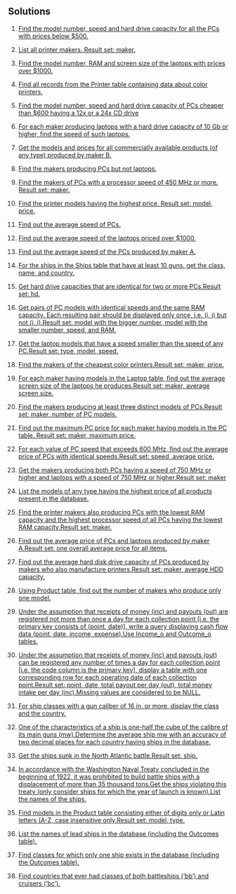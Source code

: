 
## Solutions

1. [Find the model number, speed and hard drive capacity for all the PCs with prices below $500.](./solutions/ex1.md)

2. [List all printer makers. Result set: maker.](./solutions/ex2.md)

3. [Find the model number, RAM and screen size of the laptops with prices over $1000.](./solutions/ex3.md)

4. [Find all records from the Printer table containing data about color printers.](./solutions/ex4.md)

5. [Find the model number, speed and hard drive capacity of PCs cheaper than $600 having a 12x or a 24x CD drive](./solutions/ex5.md)

6. [For each maker producing laptops with a hard drive capacity of 10 Gb or higher, find the speed of such laptops.](./solutions/ex6.md)

7. [Get the models and prices for all commercially available products (of any type) produced by maker B.](./solutions/ex7.md)

8. [Find the makers producing PCs but not laptops.](./solutions/ex8.md)

9. [Find the makers of PCs with a processor speed of 450 MHz or more. Result set: maker.](./solutions/ex9.md)

10. [Find the printer models having the highest price. Result set: model, price.](./solutions/ex10.md)

11. [Find out the average speed of PCs.](./solutions/ex11.md)

12. [Find out the average speed of the laptops priced over $1000.](./solutions/ex12.md)

13. [Find out the average speed of the PCs produced by maker A.](./solutions/ex13.md)

14. [For the ships in the Ships table that have at least 10 guns, get the class, name, and country.](./solutions/ex14.md)

15. [Get hard drive capacities that are identical for two or more PCs.Result set: hd.](./solutions/ex15.md)

16. [Get pairs of PC models with identical speeds and the same RAM capacity. Each resulting pair should be displayed only once, i.e. (i, j) but not (j, i).Result set: model with the bigger number, model with the smaller number, speed, and RAM.](./solutions/ex16.md)

17. [Get the laptop models that have a speed smaller than the speed of any PC.Result set: type, model, speed.](./solutions/ex17.md)

18. [Find the makers of the cheapest color printers.Result set: maker, price.](./solutions/ex18.md)

19. [For each maker having models in the Laptop table, find out the average screen size of the laptops he produces.Result set: maker, average screen size.](./solutions/ex19.md)

20. [Find the makers producing at least three distinct models of PCs.Result set: maker, number of PC models.](./solutions/ex20.md)

21. [Find out the maximum PC price for each maker having models in the PC table. Result set: maker, maximum price.](./solutions/ex21.md)

22. [For each value of PC speed that exceeds 600 MHz, find out the average price of PCs with identical speeds.Result set: speed, average price.](./solutions/ex22.md)

23. [Get the makers producing both PCs having a speed of 750 MHz or higher and laptops with a speed of 750 MHz or higher.Result set: maker](./solutions/ex23.md)

24. [List the models of any type having the highest price of all products present in the database.](./solutions/ex24.md)

25. [Find the printer makers also producing PCs with the lowest RAM capacity and the highest processor speed of all PCs having the lowest RAM capacity.Result set: maker.](./solutions/ex25.md)

26. [Find out the average price of PCs and laptops produced by maker A.Result set: one overall average price for all items.](./solutions/ex26.md)

27. [Find out the average hard disk drive capacity of PCs produced by makers who also manufacture printers.Result set: maker, average HDD capacity.](./solutions/ex27.md)

28. [Using Product table, find out the number of makers who produce only one model.](./solutions/ex28.md)

29. [Under the assumption that receipts of money (inc) and payouts (out) are registered not more than once a day for each collection point [i.e. the primary key consists of (point, date)], write a query displaying cash flow data (point, date, income, expense).Use Income_o and Outcome_o tables.](./solutions/ex29.md)

30. [Under the assumption that receipts of money (inc) and payouts (out) can be registered any number of times a day for each collection point [i.e. the code column is the primary key], display a table with one corresponding row for each operating date of each collection point.Result set: point, date, total payout per day (out), total money intake per day (inc).Missing values are considered to be NULL.](./solutions/ex30.md)

31. [For ship classes with a gun caliber of 16 in. or more, display the class and the country.](./solutions/ex31.md)

32. [One of the characteristics of a ship is one-half the cube of the calibre of its main guns (mw).Determine the average ship mw with an accuracy of two decimal places for each country having ships in the database.](./solutions/ex32.md)

33. [Get the ships sunk in the North Atlantic battle.Result set: ship.](./solutions/ex33.md)

34. [In accordance with the Washington Naval Treaty concluded in the beginning of 1922, it was prohibited to build battle ships with a displacement of more than 35 thousand tons.Get the ships violating this treaty (only consider ships for which the year of launch is known).List the names of the ships.](./solutions/ex34.md)

35. [Find models in the Product table consisting either of digits only or Latin letters (A-Z, case insensitive only.Result set: model, type.](./solutions/ex35.md)

36. [List the names of lead ships in the database (including the Outcomes table).](./solutions/ex36.md)

37. [Find classes for which only one ship exists in the database (including the Outcomes table).](./solutions/ex37.md)

38. [Find countries that ever had classes of both battleships (‘bb’) and cruisers (‘bc’).](./solutions/ex38.md)
